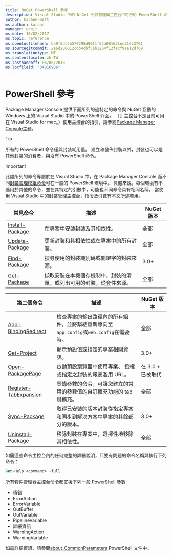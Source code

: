 ```yaml
---
title: NuGet PowerShell 參考
description: Visual Studio 中的 NuGet 封裝管理員主控台中可用的 PowerShell 命令的完整參考。
author: karann-msft
ms.author: karann
manager: unnir
ms.date: 10/02/2017
ms.topic: reference
ms.openlocfilehash: ba9f5dc2b570298d9011f62a081631ec31623701
ms.sourcegitcommit: 2a6d200012cdb4cbf5ab1264f12fecf9ae12d769
ms.translationtype: MT
ms.contentlocale: zh-TW
ms.lasthandoff: 06/06/2018
ms.locfileid: "34816986"
---
```

# <a name="powershell-reference"></a>PowerShell 參考

Package Manager Console 提供下面所列的過特定的命令與 NuGet 互動的 Windows 上的 Visual Studio 中的 PowerShell 介面。 （[] 主控台不是目前可用在 Visual Studio for mac。）使用主控台的指引，請參閱[Package Manager Console](../tools/package-manager-console.md)主題。

> [!Tip]
> 所有的 PowerShell 命令僅與封裝耗用量。 建立和發佈封裝以外，封裝也可以是其他封裝的消費者，與沒有 PowerShell 命令。

> [!Important]
> 此處所列的命令專屬於在 Visual Studio 中，在 Package Manager Console 而不同[封裝管理模組命令](/powershell/module/packagemanagement/?view=powershell-6)可在一般的 PowerShell 環境中。 具體來說，每個環境有不適用於其他的命令，並在其特定的引數中，可能也不同命令具有相同名稱。 當使用 Visual Studio 中的封裝管理主控台，指令及引數有本文所述套用。

| 常見命令 | 描述 | NuGet 版本 |
| --- | --- | --- |
| [Install-Package](ps-ref-install-package.md) | 在專案中安裝封裝及其相依性。 | 全部 |
| [Update-Package](ps-ref-update-package.md) | 更新封裝和其相依性或在專案中的所有封裝。 | 全部 |
| [Find-Package](ps-ref-find-package.md) | 搜尋使用的封裝識別碼或關鍵字的封裝來源。 | 3.0+ |
| [Get-Package](ps-ref-get-package.md) | 擷取安裝在本機儲存機制中，封裝的清單，或列出可用的封裝，從套件來源。 | 全部 |

| 第二個命令 | 描述 | NuGet 版本 |
| --- | --- | --- |
| [Add-BindingRedirect](ps-ref-add-bindingredirect.md) | 檢查專案的輸出路徑內的所有組件，並將繫結重新導向至`app.config`或`web.config`在需要時。 | 全部 |
| [Get-Project](ps-ref-get-project.md) | 顯示預設值或指定的專案相關資訊。 | 3.0+ |
| [Open-PackagePage](ps-ref-open-packagepage.md) | 啟動預設瀏覽器中使用專案、 授權或指定之封裝的報表濫用 URL。 | 在 3.0 + 已被取代 |
| [Register-TabExpansion](ps-ref-register-tabexpansion.md) | 登錄參數的命令，可讓您建立的常用的參數值的自訂擴充功能的 tab 鍵擴充。 | 全部 |
| [Sync-Package](ps-ref-sync-package.md) | 取得已安裝的版本封裝從指定專案和同步到解決方案中專案的其餘部分的版本。 | 3.0+ |
| [Uninstall-Package](ps-ref-uninstall-package.md) | 移除封裝在專案中，選擇性地移除其相依性。 | 全部 |

如需這些命令主控台內的任何完整的詳細說明，只要有問題的命令名稱與執行下列命令：

```ps
Get-Help <command> -full
```

所有套件管理器主控台命令都支援下列[一般 PowerShell 參數](http://go.microsoft.com/fwlink/?LinkID=113216):

- 偵錯
- ErrorAction
- ErrorVariable
- OutBuffer
- OutVariable
- PipelineVariable
- 詳細資訊
- WarningAction
- WarningVariable

如需詳細資訊，請參閱[about_CommonParameters](http://go.microsoft.com/fwlink/?LinkID=113216) PowerShell 文件中。
